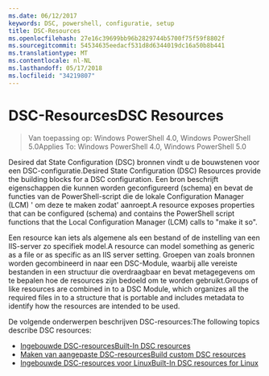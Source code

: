 ```yaml
---
ms.date: 06/12/2017
keywords: DSC, powershell, configuratie, setup
title: DSC-Resources
ms.openlocfilehash: 27e16c39699bb96b2829744b5700f75f59f8802f
ms.sourcegitcommit: 54534635eedacf531d8d6344019dc16a50b8b441
ms.translationtype: MT
ms.contentlocale: nl-NL
ms.lasthandoff: 05/17/2018
ms.locfileid: "34219807"
---
```

# <a name="dsc-resources"></a><span data-ttu-id="42082-103">DSC-Resources</span><span class="sxs-lookup"><span data-stu-id="42082-103">DSC Resources</span></span>

><span data-ttu-id="42082-104">Van toepassing op: Windows PowerShell 4.0, Windows PowerShell 5.0</span><span class="sxs-lookup"><span data-stu-id="42082-104">Applies To: Windows PowerShell 4.0, Windows PowerShell 5.0</span></span>

<span data-ttu-id="42082-105">Desired dat State Configuration (DSC) bronnen vindt u de bouwstenen voor een DSC-configuratie.</span><span class="sxs-lookup"><span data-stu-id="42082-105">Desired State Configuration (DSC) Resources provide the building blocks for a DSC configuration.</span></span> <span data-ttu-id="42082-106">Een bron beschrijft eigenschappen die kunnen worden geconfigureerd (schema) en bevat de functies van de PowerShell-script die de lokale Configuration Manager (LCM) ' om deze te maken zodat' aanroept.</span><span class="sxs-lookup"><span data-stu-id="42082-106">A resource exposes properties that can be configured (schema) and contains the PowerShell script functions that the Local Configuration Manager (LCM) calls to "make it so".</span></span>

<span data-ttu-id="42082-107">Een resource kan iets als algemene als een bestand of de instelling van een IIS-server zo specifiek model.</span><span class="sxs-lookup"><span data-stu-id="42082-107">A resource can model something as generic as a file or as specific as an IIS server setting.</span></span>  <span data-ttu-id="42082-108">Groepen van zoals bronnen worden gecombineerd in naar een DSC-Module, waarbij alle vereiste bestanden in een structuur die overdraagbaar en bevat metagegevens om te bepalen hoe de resources zijn bedoeld om te worden gebruikt.</span><span class="sxs-lookup"><span data-stu-id="42082-108">Groups of like resources are combined in to a DSC Module, which organizes all the required files in to a structure that is portable and includes metadata to identify how the resources are intended to be used.</span></span>

<span data-ttu-id="42082-109">De volgende onderwerpen beschrijven DSC-resources:</span><span class="sxs-lookup"><span data-stu-id="42082-109">The following topics describe DSC resources:</span></span>

- [<span data-ttu-id="42082-110">Ingebouwde DSC-resources</span><span class="sxs-lookup"><span data-stu-id="42082-110">Built-In DSC resources</span></span>](builtInResource.md)
- [<span data-ttu-id="42082-111">Maken van aangepaste DSC-resources</span><span class="sxs-lookup"><span data-stu-id="42082-111">Build custom DSC resources</span></span>](authoringResource.md)
- [<span data-ttu-id="42082-112">Ingebouwde DSC-resources voor Linux</span><span class="sxs-lookup"><span data-stu-id="42082-112">Built-In DSC resources for Linux</span></span>](lnxBuiltInResources.md)